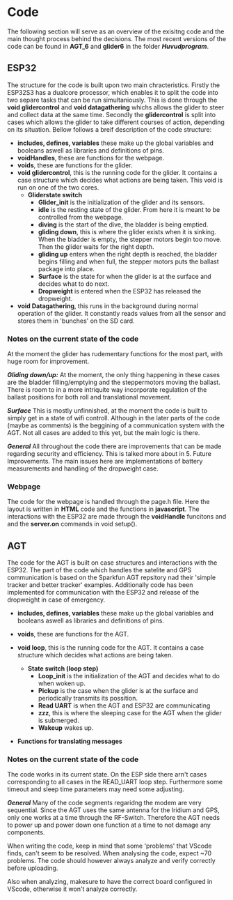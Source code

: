 # Code
The following section will serve as an overview of the exisitng code and the main thought process behind the decisions. The most recent versions of the code can be found in **AGT_6** and **glider6** in the folder ***Huvudprogram***.

## ESP32
The structure for the code is built upon two main chracteristics. Firstly the ESP32S3 has a dualcore processor, which enables it to split the code into two separe tasks that can be run simultaniously. This is done through the **void glidercontrol** and **void datagathering** whichs allows the glider to steer and collect data at the same time. Secondly the **glidercontrol** is split into cases which allows the glider to take different courses of action, depending on its situation. Bellow follows a breif description of the code structure:

- **includes, defines, variables** these make up the global variables and booleans aswell as libraries and definitions of pins.
- **voidHandles**, these are functions for the webpage.
- **voids**, these are functions for the glider.
- **void glidercontrol**, this is the running code for the glider. It contains a case structure which decides what actions are being taken. This void is run on one of the two cores.
    - **Gliderstate switch**
        - **Glider_init** is the initialization of the glider and its sensors.
        - **idle** is the resting state of the glider. From here it is meant to be controlled from the webpage.
        - **diving** is the start of the dive, the bladder is being emptied.
        - **gliding down**, this is where the glider exists when it is sinking. When the bladder is empty, the stepper motors begin too move. Then the glider waits for the right depth.
        - **gliding up** enters when the right depth is reached, the bladder begins filling and when full, the stepper motors puts the ballast package into place.
        - **Surface** is the state for when the glider is at the surface and decides what to do next. 
        - **Dropweight** is entered when the ESP32 has released the dropweight.
- **void Datagathering**, this runs in the background during normal operation of the glider. It constantly reads values from all the sensor and stores them in 'bunches' on the SD card.

### Notes on the current state of the code
At the moment the glider has rudementary functions for the most part, with huge room for improvement.

***Gliding down/up:***
At the moment, the only thing happening in these cases are the bladder filling/emptying and the steppermotors moving the ballast. There is room to in a more intriquite way incorporate regulation of the ballast positions for both roll and translational movement. 

***Surface***
This is mostly unfinnished, at the moment the code is built to simply get in a state of wifi controll. Although in the later parts of the code (maybe as comments) is the beggining of a communication system with the AGT. Not all cases are added to this yet, but the main logic is there. 

***General***
All throughout the code there are improvements that can be made regarding security and efficiency. This is talked more about in 5. Future Improvements. The main issues here are implementations of battery measurements and handling of the dropweight case. 

### Webpage
The code for the webpage is handled through the page.h file. Here the layout is written in **HTML** code and the functions in **javascript**. The interactions with the ESP32 are made through the **voidHandle** funcitons and and the **server.on** commands in void setup(). 

## AGT 

The code for the AGT is built on case structures and interactions with the ESP32. The part of the code which handles the satelite and GPS communication is based on the Sparkfun AGT repsitory nad their 'simple tracker and better tracker' examples. Additionally code has been implemented for communication with the ESP32 and release of the dropweight in case of emergency.

- **includes, defines, variables** these make up the global variables and booleans aswell as libraries and definitions of pins.

- **voids**, these are functions for the AGT.
- **void loop**, this is the running code for the AGT. It contains a case structure which decides what actions are being taken.
    - **State switch (loop step)**
        - **Loop_init** is the initialization of the AGT and decides what to do when woken up.
        - **Pickup** is the case when the glider is at the surface and periodically transmits its possition.
        - **Read UART** is when the AGT and ESP32 are communicating
        - **zzz**, this is where the sleeping case for the AGT when the glider is submerged.
        - **Wakeup** wakes up.
- **Functions for translating messages**

### Notes on the current state of the code
The code works in its current state. On the ESP side there arn't cases corresponding to all cases in the READ_UART loop step. Furthermore some timeout and sleep time parameters may need some adjusting. 

***General***
Many of the code segments regaridng the modem are very sequential. Since the AGT uses the same antenna for the Iridium and GPS, only one works at a time through the RF-Switch. Therefore the AGT needs to power up and power down one function at a time to not damage any components. 

When writing the code, keep in mind that some 'problems' that VScode finds, can't seem to be resolved. When analysing the code, expect ~70 problems. The code should however always analyze and verify correctly before uploading. 

Also when analyzing, makesure to have the correct board configured in VScode, otherwise it won't analyze correctly.